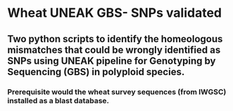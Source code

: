 # Wheat UNEAK GBS- SNPs validated
## Two python scripts to identify the homeologous mismatches that could be wrongly identified as SNPs using UNEAK pipeline for Genotyping by Sequencing (GBS) in polyploid species.
### Prerequisite would the wheat survey sequences (from IWGSC) installed as a blast database.
